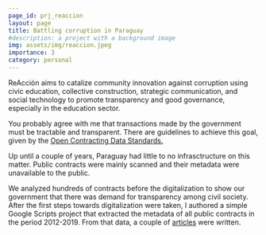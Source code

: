 ```yaml
---
page_id: prj_reaccion
layout: page
title: Battling corruption in Paraguay
#description: a project with a background image
img: assets/img/reaccion.jpeg
importance: 3
category: personal
---
```


ReAcción aims to catalize community innovation against corruption using civic education, collective construction, strategic communication, and social technology to promote transparency and good governance, especially in the education sector.

You probably agree with me that transactions made by the government must be tractable and transparent. There are guidelines to achieve this goal, given by the 
<a href="https://standard.open-contracting.org/latest/en/"> Open Contracting Data Standards.</a>

Up until a couple of years, Paraguay had little to no infrasctructure on this matter. Public contracts were mainly scanned and their metadata were unavailable to the public.

We analyzed hundreds of contracts before the digitalization to show our government that there was demand for transparency among civil society. 
After the first steps towards digitalization were taken, I authored a simple Google Scripts project that extracted the metadata of all public contracts in the period 2012-2019. From that data, a couple of <a href="https://reaccion.org.py/publicaciones/#investigaciones"> articles</a> were written.  
